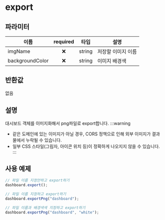 # export

## 파라미터

| 이름 | required|타입   | 설명                      |
| ---- |:--: |------ | ------------------------- |
| imgName |❌ | string | 저장할 이미지 이름 |
| backgroundColor |❌ | string | 이미지 배경색 |

## 반환값

없음

## 설명
대시보드 객체를 이미지화해서 png파일로 export합니다.
:::warning
- 같은 도메인에 있는 이미지가 아닐 경우, CORS 정책으로 인해 외부 이미지가 결과물에서 누락될 수 있습니다.
- 일부 CSS 스타일(그림자, 아이콘 위치 등)이 정확하게 나오지지 않을 수 있습니다.
:::

## 사용 예제

```javascript
// 파일 이름 지정안하고 export하기
dashboard.export();

// 파일 이름 지정하고 export하기
dashboard.exportPng("dashboard");

// 파일 이름과 배경색색 지정하고 export하기
dashboard.exportPng("dashboard", "white");
```